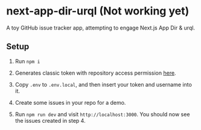 # next-app-dir-urql (Not working yet)

A toy GitHub issue tracker app, attempting to engage Next.js App Dir & urql.

## Setup

1. Run `npm i`

2. Generates classic token with repository access permission [here](https://github.com/settings/tokens).

3. Copy `.env` to `.env.local`, and then insert your token and username into it.

4. Create some issues in your repo for a demo.

5. Run `npm run dev` and visit `http://localhost:3000`. You should now see the issues created in step 4.
